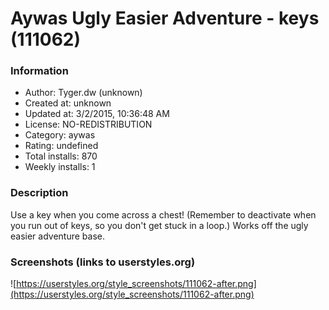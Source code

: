 # Aywas Ugly Easier Adventure - keys (111062)

### Information
- Author: Tyger.dw (unknown)
- Created at: unknown
- Updated at: 3/2/2015, 10:36:48 AM
- License: NO-REDISTRIBUTION
- Category: aywas
- Rating: undefined
- Total installs: 870
- Weekly installs: 1


### Description
Use a key when you come across a chest!  (Remember to deactivate when you run out of keys, so you don't get stuck in a loop.)  Works off the ugly easier adventure base.


### Screenshots (links to userstyles.org)
![https://userstyles.org/style_screenshots/111062-after.png](https://userstyles.org/style_screenshots/111062-after.png)


